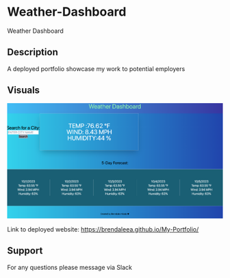# Weather-Dashboard
Weather Dashboard

## Description

A deployed portfolio showcase my work to potential employers



## Visuals

![Weather Dashboard](./Assets/images/Screen%20Shot%202023-10-02%20at%2012.09.59%20PM.png)

Link to deployed website: https://brendaleea.github.io/My-Portfolio/



## Support
For any questions please message via Slack